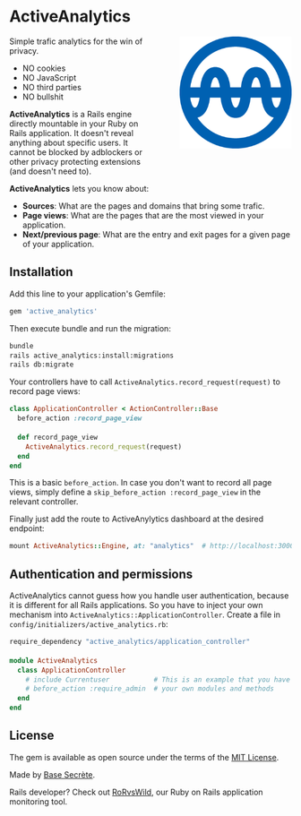 # ActiveAnalytics

<img align="right" width="200px" src="app/assets/images/active_analytics.png" alt="active analytics logo" style="margin: 0 0 72px 48px;" />

Simple trafic analytics for the win of privacy.

* NO cookies
* NO JavaScript
* NO third parties
* NO bullshit

**ActiveAnalytics** is a Rails engine directly mountable in your Ruby on Rails application. It doesn't reveal anything about specific users. It cannot be blocked by adblockers or other privacy protecting extensions (and doesn't need to).


**ActiveAnalytics** lets you know about:

* **Sources**: What are the pages and domains that bring some trafic.
* **Page views**: What are the pages that are the most viewed in your application.
* **Next/previous page**: What are the entry and exit pages for a given page of your application.


## Installation
Add this line to your application's Gemfile:
```ruby
gem 'active_analytics'
```

Then execute bundle and run the migration:
```bash
bundle
rails active_analytics:install:migrations
rails db:migrate
```

Your controllers have to call `ActiveAnalytics.record_request(request)` to record page views:
```ruby
class ApplicationController < ActionController::Base
  before_action :record_page_view

  def record_page_view
    ActiveAnalytics.record_request(request)
  end
end
```

This is a basic `before_action`. In case you don't want to record all page views, simply define a `skip_before_action :record_page_view` in the relevant controller.

Finally just add the route to ActiveAnylytics dashboard at the desired endpoint:
```ruby
mount ActiveAnalytics::Engine, at: "analytics"  # http://localhost:3000/analytics
```

## Authentication and permissions
ActiveAnalytics cannot guess how you handle user authentication, because it is different for all Rails applications. So you have to inject your own mechanism into `ActiveAnalytics::ApplicationController`. Create a file in `config/initializers/active_analytics.rb`:

```ruby
require_dependency "active_analytics/application_controller"

module ActiveAnalytics
  class ApplicationController
    # include Currentuser           # This is an example that you have to change by
    # before_action :require_admin  # your own modules and methods
  end
end
```

## License
The gem is available as open source under the terms of the [MIT License](https://opensource.org/licenses/MIT).

Made by [Base Secrète](https://basesecrete.com).

Rails developer? Check out [RoRvsWild](https://rorvswild.com), our Ruby on Rails application monitoring tool.